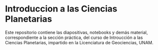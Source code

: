 # Introduccion a las Ciencias Planetarias
Este repositorio contiene las diapositivas, notebooks y demás material, correspondiente a la sección práctica, del curso de Introucción a las Ciencias Planetarias, impartido en la Licenciatura de Geociencias, UNAM.

